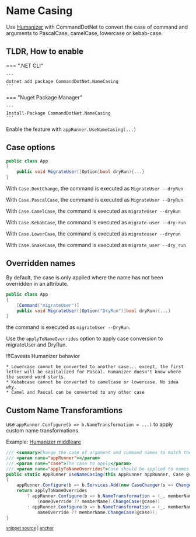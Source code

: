 # Name Casing

Use [Humanizer](https://github.com/Humanizr/Humanizer) with CommandDotNet to convert the case of command and arguments to PascalCase, camelCase, lowercase or kebab-case.

## TLDR, How to enable 

=== ".NET CLI"

    ```
    dotnet add package CommandDotNet.NameCasing
    ```
    
=== "Nuget Package Manager"

    ```
    Install-Package CommandDotNet.NameCasing
    ```
Enable the feature with `appRunner.UseNameCasing(...)`

## Case options

```c#
public class App
{
    public void MigrateUser([Option]bool dryRun){...}
}
```

With `Case.DontChange`, the command is executed as `MigrateUser --dryRun`

With `Case.PascalCase`, the command is executed as `MigrateUser --DryRun`

With `Case.CamelCase`, the command is executed as `migrateUser --dryRun`

With `Case.KebabCase`, the command is executed as `migrate-user --dry-run`

With `Case.LowerCase`, the command is executed as `migrateuser --dryrun`

With `Case.SnakeCase`, the command is executed as `migrate_user --dry_run`

## Overridden names

By default, the case is only applied where the name has not been overridden in an attribute.

```c#
public class App
{
    [Command("migrateUser")]
    public void MigrateUser([Option("DryRun")]bool dryRun){...}
}
```

the command is executed as `migrateUser --DryRun`.

Use the `applyToNameOverrides` option to apply case conversion to migrateUser and DryRun. 

!!!Caveats
    Humanizer behavior

    * Lowercase cannot be converted to another case... except, the first letter will be capitalized for Pascal. Humanizer doesn't know where the second word starts.
    * Kebabcase cannot be converted to camelcase or lowercase. No idea why.
    * Camel and Pascal can be converted to any other case

## Custom Name Transforamtions

use `appRunner.Configure(b => b.NameTransformation = ...)` to apply custom name transformations.

Example: [Humanizer middleare](https://github.com/bilal-fazlani/commanddotnet/blob/master/CommandDotNet.NameCasing/HumanizerAppRunnerExtensions.cs)

<!-- snippet: name_casing_transformation -->
<a id='snippet-name_casing_transformation'></a>
```c#
/// <summary>Change the case of argument and command names to match the given cases</summary>
/// <param name="appRunner"></param>
/// <param name="case">The case to apply</param>
/// <param name="applyToNameOverrides">Case should be applied to names overridden in attributes.</param>
public static AppRunner UseNameCasing(this AppRunner appRunner, Case @case, bool applyToNameOverrides = false)
{
    appRunner.Configure(b => b.Services.Add(new CaseChanger(s => ChangeCase(s, @case))));
    return applyToNameOverrides
        ? appRunner.Configure(b => b.NameTransformation = (_, memberName, nameOverride, _) =>
            (nameOverride ?? memberName).ChangeCase(@case))
        : appRunner.Configure(b => b.NameTransformation = (_, memberName, nameOverride, _) =>
            nameOverride ?? memberName.ChangeCase(@case));
}
```
<sup><a href='https://github.com/bilal-fazlani/commanddotnet/blob/master/CommandDotNet.NameCasing/HumanizerAppRunnerExtensions.cs#L7-L21' title='Snippet source file'>snippet source</a> | <a href='#snippet-name_casing_transformation' title='Start of snippet'>anchor</a></sup>
<!-- endSnippet -->

